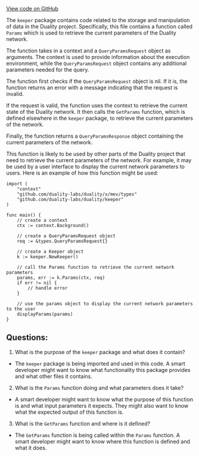 [View code on GitHub](https://github.com/duality-labs/duality/mev/keeper/grpc_query_params.go)

The `keeper` package contains code related to the storage and manipulation of data in the Duality project. Specifically, this file contains a function called `Params` which is used to retrieve the current parameters of the Duality network.

The function takes in a context and a `QueryParamsRequest` object as arguments. The context is used to provide information about the execution environment, while the `QueryParamsRequest` object contains any additional parameters needed for the query.

The function first checks if the `QueryParamsRequest` object is nil. If it is, the function returns an error with a message indicating that the request is invalid.

If the request is valid, the function uses the context to retrieve the current state of the Duality network. It then calls the `GetParams` function, which is defined elsewhere in the `keeper` package, to retrieve the current parameters of the network.

Finally, the function returns a `QueryParamsResponse` object containing the current parameters of the network.

This function is likely to be used by other parts of the Duality project that need to retrieve the current parameters of the network. For example, it may be used by a user interface to display the current network parameters to users. Here is an example of how this function might be used:

```
import (
    "context"
    "github.com/duality-labs/duality/x/mev/types"
    "github.com/duality-labs/duality/keeper"
)

func main() {
    // create a context
    ctx := context.Background()

    // create a QueryParamsRequest object
    req := &types.QueryParamsRequest{}

    // create a Keeper object
    k := keeper.NewKeeper()

    // call the Params function to retrieve the current network parameters
    params, err := k.Params(ctx, req)
    if err != nil {
        // handle error
    }

    // use the params object to display the current network parameters to the user
    displayParams(params)
}
```
## Questions: 
 1. What is the purpose of the `keeper` package and what does it contain?
- The `keeper` package is being imported and used in this code. A smart developer might want to know what functionality this package provides and what other files it contains.

2. What is the `Params` function doing and what parameters does it take?
- A smart developer might want to know what the purpose of this function is and what input parameters it expects. They might also want to know what the expected output of this function is.

3. What is the `GetParams` function and where is it defined?
- The `GetParams` function is being called within the `Params` function. A smart developer might want to know where this function is defined and what it does.